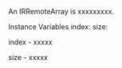 An IRRemoteArray is xxxxxxxxx.Instance Variables	index:		<Object>	size:		<Object>index	- xxxxxsize	- xxxxx